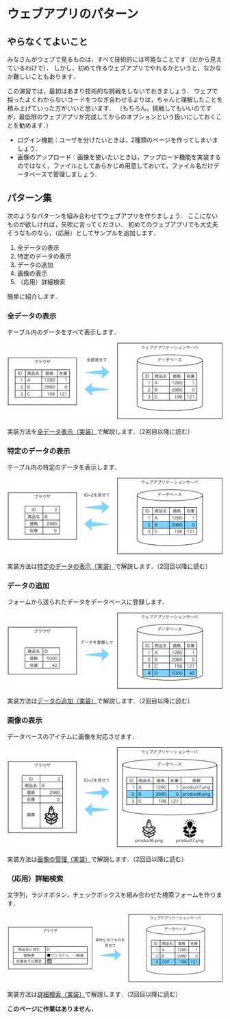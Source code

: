 # ウェブアプリのパターン

## やらなくてよいこと

みなさんがウェブで見るものは，すべて技術的には可能なことです（だから見えているわけで）．
しかし，初めて作るウェブアプリでやれるかというと，なかなか難しいこともあります．

この演習では，最初はあまり技術的な挑戦をしないでおきましょう．
ウェブで拾ったよくわからないコードをつなぎ合わせるよりは，ちゃんと理解したことを積み上げていった方がいいと思います．
（もちろん，挑戦してもいいのですが，最低限のウェブアプリが完成してからのオプションという扱いにしておくことを勧めます．）

* ログイン機能：ユーザを分けたいときは，2種類のページを作ってしまいましょう．
* 画像のアップロード：画像を使いたいときは，アップロード機能を実装するのではなく，ファイルとしてあらかじめ用意しておいて，ファイル名だけデータベースで管理しましょう．

## パターン集

次のようなパターンを組み合わせてウェブアプリを作りましょう．
ここにないものが欲しければ，矢吹に言ってください．
初めてのウェブアプリでも大丈夫そうなものなら，（応用）としてサンプルを追加します．

1. 全データの表示
1. 特定のデータの表示
1. データの追加
1. 画像の表示
1. （応用）詳細検索

簡単に紹介します．

### 全データの表示

テーブル内のデータをすべて表示します．

![](images/pattern1.png)

実装方法を[全データ表示（実装）](pattern-table.md)で解説します．（2回目以降に読む）

### 特定のデータの表示

テーブル内の特定のデータを表示します．

![](images/pattern2.png)

実装方法は[特定のデータの表示（実装）](pattern-id.md)で解説します．（2回目以降に読む）

### データの追加

フォームから送られたデータをデータベースに登録します．

![](images/pattern3.png)

実装方法は[データの追加（実装）](pattern-post.md)で解説します．（2回目以降に読む）

### 画像の表示

データベースのアイテムに画像を対応させます．

![](images/pattern4.png)

実装方法は[画像の管理（実装）](pattern-images.md)で解説します．（2回目以降に読む）

### （応用）詳細検索

文字列，ラジオボタン，チェックボックスを組み合わせた検索フォームを作ります．

![](images/pattern5.png)

実装方法は[詳細検索（実装）](pattern-detail.md)で解説します．（2回目以降に読む）

**このページに作業はありません．**